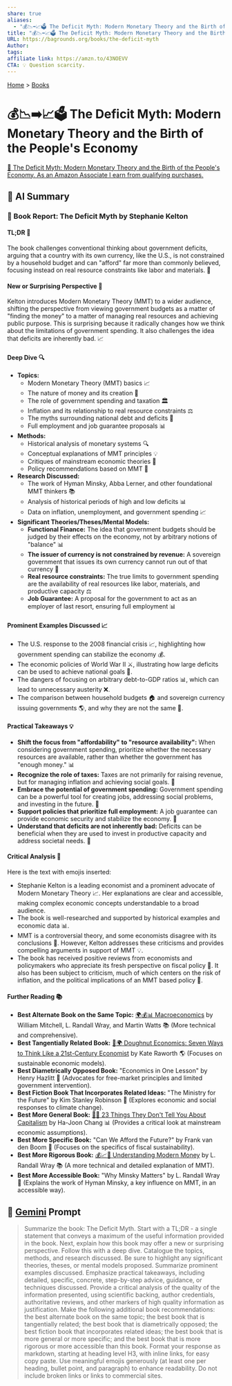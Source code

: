 ```yaml
---
share: true
aliases:
  - "💰📉➡️📈🗳️ The Deficit Myth: Modern Monetary Theory and the Birth of the People's Economy"
title: "💰📉➡️📈🗳️ The Deficit Myth: Modern Monetary Theory and the Birth of the People's Economy"
URL: https://bagrounds.org/books/the-deficit-myth
Author:
tags:
affiliate link: https://amzn.to/43NOEVV
CTA: 💡 Question scarcity.
---
```

[Home](../index.md) > [Books](./index.md)  
# 💰📉➡️📈🗳️ The Deficit Myth: Modern Monetary Theory and the Birth of the People's Economy  
[🛒 The Deficit Myth: Modern Monetary Theory and the Birth of the People's Economy. As an Amazon Associate I earn from qualifying purchases.](https://amzn.to/43NOEVV)  
  
## 🤖 AI Summary  
### 📖 Book Report: The Deficit Myth by Stephanie Kelton  
#### TL;DR 🤯  
The book challenges conventional thinking about government deficits, arguing that a country with its own currency, like the U.S., is not constrained by a household budget and can "afford" far more than commonly believed, focusing instead on real resource constraints like labor and materials. 💸  
  
#### New or Surprising Perspective 🌟  
Kelton introduces Modern Monetary Theory (MMT) to a wider audience, shifting the perspective from viewing government budgets as a matter of "finding the money" to a matter of managing real resources and achieving public purpose. This is surprising because it radically changes how we think about the limitations of government spending. It also challenges the idea that deficits are inherently bad. 📈  
  
#### Deep Dive 🔍  
* **Topics:**  
    * Modern Monetary Theory (MMT) basics 📈  
    * The nature of money and its creation 💸  
    * The role of government spending and taxation 🏛️  
    * Inflation and its relationship to real resource constraints ⚖️  
    * The myths surrounding national debt and deficits 🤔  
    * Full employment and job guarantee proposals 📊  
* **Methods:**  
    * Historical analysis of monetary systems 🔍  
    * Conceptual explanations of MMT principles 💡  
    * Critiques of mainstream economic theories 🚫  
    * Policy recommendations based on MMT 📝  
* **Research Discussed:**  
    * The work of Hyman Minsky, Abba Lerner, and other foundational MMT thinkers 📚  
    * Analysis of historical periods of high and low deficits 📊  
    * Data on inflation, unemployment, and government spending 📈  
* **Significant Theories/Theses/Mental Models:**  
    * **Functional Finance:** The idea that government budgets should be judged by their effects on the economy, not by arbitrary notions of "balance" 📊  
    * **The issuer of currency is not constrained by revenue:** A sovereign government that issues its own currency cannot run out of that currency 💸  
    * **Real resource constraints:** The true limits to government spending are the availability of real resources like labor, materials, and productive capacity ⚖️  
    * **Job Guarantee:** A proposal for the government to act as an employer of last resort, ensuring full employment 📊  
  
#### Prominent Examples Discussed 📈  
* The U.S. response to the 2008 financial crisis 📈, highlighting how government spending can stabilize the economy 💰.  
* The economic policies of World War II ⚔️, illustrating how large deficits can be used to achieve national goals 🌟.  
* The dangers of focusing on arbitrary debt-to-GDP ratios 📊, which can lead to unnecessary austerity ❌.  
* The comparison between household budgets 🏠 and sovereign currency issuing governments 🌎, and why they are not the same 🤔.  
  
#### Practical Takeaways 💡  
* **Shift the focus from "affordability" to "resource availability":** When considering government spending, prioritize whether the necessary resources are available, rather than whether the government has "enough money." 📊  
* **Recognize the role of taxes:** Taxes are not primarily for raising revenue, but for managing inflation and achieving social goals. 💸  
* **Embrace the potential of government spending:** Government spending can be a powerful tool for creating jobs, addressing social problems, and investing in the future. 🌟  
* **Support policies that prioritize full employment:** A job guarantee can provide economic security and stabilize the economy. 🏢  
* **Understand that deficits are not inherently bad:** Deficits can be beneficial when they are used to invest in productive capacity and address societal needs. 💪  
  
#### Critical Analysis 🧐  
Here is the text with emojis inserted:  
  
* Stephanie Kelton is a leading economist and a prominent advocate of Modern Monetary Theory 📈. Her explanations are clear and accessible, making complex economic concepts understandable to a broad audience.  
* The book is well-researched and supported by historical examples and economic data 📊.  
* MMT is a controversial theory, and some economists disagree with its conclusions 🤔. However, Kelton addresses these criticisms and provides compelling arguments in support of MMT 💡.  
* The book has received positive reviews from economists and policymakers who appreciate its fresh perspective on fiscal policy 👥. It also has been subject to criticism, much of which centers on the risk of inflation, and the political implications of an MMT based policy 🚨.  
  
#### Further Reading 📚  
* **Best Alternate Book on the Same Topic:** [🌍💰📊 Macroeconomics](./macroeconomics.md) by William Mitchell, L. Randall Wray, and Martin Watts 📚 (More technical and comprehensive).  
* **Best Tangentially Related Book:** [🍩🌍 Doughnut Economics: Seven Ways to Think Like a 21st-Century Economist](./doughnut-economics-seven-ways-to-think-like-a-21st-century-economist.md) by Kate Raworth 🌎 (Focuses on sustainable economic models).  
* **Best Diametrically Opposed Book:** "Economics in One Lesson" by Henry Hazlitt 💸 (Advocates for free-market principles and limited government intervention).  
* **Best Fiction Book That Incorporates Related Ideas:** "The Ministry for the Future" by Kim Stanley Robinson 🌟 (Explores economic and social responses to climate change).  
* **Best More General Book:** [🤫🤑 23 Things They Don't Tell You About Capitalism](./23-things-they-dont-tell-you-about-capitalism.md) by Ha-Joon Chang 📊 (Provides a critical look at mainstream economic assumptions).  
* **Best More Specific Book:** "Can We Afford the Future?" by Frank van den Boom 💸 (Focuses on the specifics of fiscal sustainability).  
* **Best More Rigorous Book:** [💰📈🤔 Understanding Modern Money](./understanding-modern-money.md) by L. Randall Wray 📚 (A more technical and detailed explanation of MMT).  
* **Best More Accessible Book:** "Why Minsky Matters" by L. Randall Wray 🤔 (Explains the work of Hyman Minsky, a key influence on MMT, in an accessible way).  
  
## 💬 [Gemini](https://gemini.google.com) Prompt  
> Summarize the book: The Deficit Myth. Start with a TL;DR - a single statement that conveys a maximum of the useful information provided in the book. Next, explain how this book may offer a new or surprising perspective. Follow this with a deep dive. Catalogue the topics, methods, and research discussed. Be sure to highlight any significant theories, theses, or mental models proposed. Summarize prominent examples discussed. Emphasize practical takeaways, including detailed, specific, concrete, step-by-step advice, guidance, or techniques discussed. Provide a critical analysis of the quality of the information presented, using scientific backing, author credentials, authoritative reviews, and other markers of high quality information as justification. Make the following additional book recommendations: the best alternate book on the same topic; the best book that is tangentially related; the best book that is diametrically opposed; the best fiction book that incorporates related ideas; the best book that is more general or more specific; and the best book that is more rigorous or more accessible than this book. Format your response as markdown, starting at heading level H3, with inline links, for easy copy paste. Use meaningful emojis generously (at least one per heading, bullet point, and paragraph) to enhance readability. Do not include broken links or links to commercial sites.